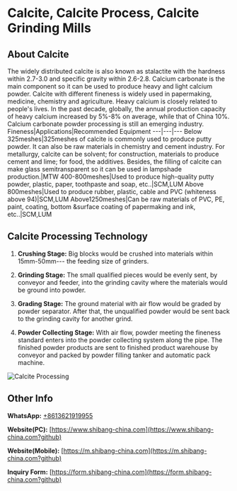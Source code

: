 # Calcite, Calcite Process, Calcite Grinding Mills
## About Calcite
The widely distributed calcite is also known as stalactite with the hardness within 2.7-3.0 and specific gravity within 2.6-2.8. Calcium carbonate is the main component so it can be used to produce heavy and light calcium powder. Calcite with different fineness is widely used in papermaking, medicine, chemistry and agriculture. Heavy calcium is closely related to people's lives. In the past decade, globally, the annual production capacity of heavy calcium increased by 5%-8% on average, while that of China 10%. Calcium carbonate powder processing is still an emerging industry.
Fineness|Applications|Recommended Equipment
---|---|---
Below 325meshes|325meshes of calcite is commonly used to produce putty powder. It can also be raw materials in chemistry and cement industry. For metallurgy, calcite can be solvent; for construction, materials to produce cement and lime; for food, the additives. Besides, the filling of calcite can make glass semitransparent so it can be used in lampshade production.|MTW
400-800meshes|Used to produce high-quality putty powder, plastic, paper, toothpaste and soap, etc..|SCM,LUM
Above 800meshes|Used to produce rubber, plastic, cable and PVC (whiteness above 94)|SCM,LUM
Above1250meshes|Can be raw materials of PVC, PE, paint, coating, bottom &surface coating of papermaking and ink, etc..|SCM,LUM
## Calcite Processing Technology
1. **Crushing Stage:** Big blocks would be crushed into materials within 15mm-50mm--- the feeding size of grinders.

2. **Grinding Stage:** The small qualified pieces would be evenly sent, by conveyor and feeder, into the grinding cavity where the materials would be ground into powder.

3. **Grading Stage:** The ground material with air flow would be graded by powder separator. After that, the unqualified powder would be sent back to the grinding cavity for another grind.

4. **Powder Collecting Stage:** With air flow, powder meeting the fineness standard enters into the powder collecting system along the pipe. The finished powder products are sent to finished product warehouse by conveyor and packed by powder filling tanker and automatic pack machine.

![Calcite Processing](https://static.sbmchina.com/images/business/mill/mtw-liuchengtu.jpg)
## Other Info
**WhatsApp:**  [+8613621919955](https://whatsapp.shibangsoft.com/WhatsApp.php)

**Website(PC):** [https://www.shibang-china.com](https://www.shibang-china.com?github)

**Website(Mobile):** [https://m.shibang-china.com](https://m.shibang-china.com?github)

**Inquiry Form:** [https://form.shibang-china.com](https://form.shibang-china.com?github)
